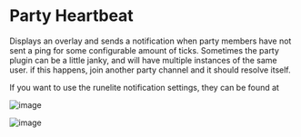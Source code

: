 # Party Heartbeat
Displays an overlay and sends a notification when party members have not sent a ping for some configurable amount of ticks.
Sometimes the party plugin can be a little janky, and will have multiple instances of the same user. if this happens, join another party channel and it should resolve itself.

If you want to use the runelite notification settings, they can be found at

![image](https://user-images.githubusercontent.com/42009371/221331683-5ec46d49-7f30-431f-a582-ff21eb3bad1f.png)

![image](https://user-images.githubusercontent.com/42009371/221331720-446ec9c5-b876-4e57-ab13-e127dd123e2b.png)
